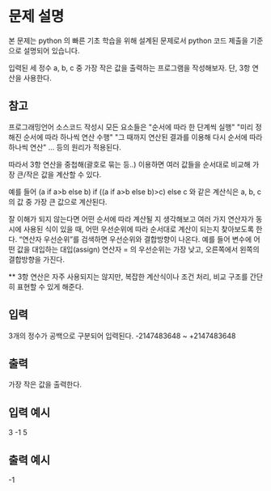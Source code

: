 # 문제 설명

본 문제는 python 의 빠른 기초 학습을 위해 설계된 문제로서 python 코드 제출을 기준으로 설명되어 있습니다.

입력된 세 정수 a, b, c 중 가장 작은 값을 출력하는 프로그램을 작성해보자.
단, 3항 연산을 사용한다.

## 참고

프로그래밍언어 소스코드 작성시 모든 요소들은
"순서에 따라 한 단계씩 실행"
"미리 정해진 순서에 따라 하나씩 연산 수행"
"그 때까지 연산된 결과를 이용해 다시 순서에 따라 하나씩 연산"
...
등의 원리가 적용된다.

따라서 3항 연산을 중첩해(괄호로 묶는 등..) 이용하면 여러 값들을 순서대로 비교해 가장 큰/작은 값을 계산할 수 있다.

예를 들어
(a if a>b else b) if ((a if a>b else b)>c) else c
와 같은 계산식은 a, b, c 의 값 중 가장 큰 값으로 계산된다.

잘 이해가 되지 않는다면 어떤 순서에 따라 계산될 지 생각해보고
여러 가지 연산자가 동시에 사용된 식이 있을 때, 어떤 우선순위에 따라 순서대로 계산이 되는지 찾아보도록 한다.
“연산자 우선순위”를 검색하면 우선순위와 결합방향이 나온다.
예를 들어 변수에 어떤 값을 대입하는 대입(assign) 연산자 = 의 우선순위는 가장 낮고, 오른쪽에서 왼쪽의 결합방향을 가진다.

\*\* 3항 연산은 자주 사용되지는 않지만,
복잡한 계산식이나 조건 처리, 비교 구조를 간단히 표현할 수 있게 해준다.

## 입력

3개의 정수가 공백으로 구분되어 입력된다.
-2147483648 ~ +2147483648

## 출력

가장 작은 값을 출력한다.

## 입력 예시

3 -1 5

## 출력 예시

-1
